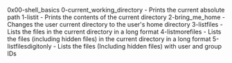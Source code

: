 0x00-shell_basics
0-current_working_directory - Prints the current absolute path
1-listit - Prints the contents of the current directory
2-bring_me_home - Changes the user current directory to the user's home directory
3-listfiles - Lists the files in the current directory in a long format
4-listmorefiles - Lists the files (including hidden files) in the current directory in a long format
5-listfilesdigitonly - Lists the files (Including hidden files) with user and group IDs